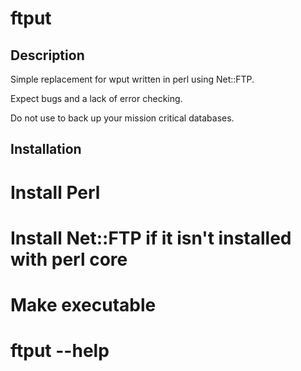 ftput
=====

Description
-----------

Simple replacement for wput written in perl using Net::FTP.

Expect bugs and a lack of error checking.

Do not use to back up your mission critical databases.

Installation
------------

# Install Perl
# Install Net::FTP if it isn't installed with perl core
# Make executable
# ftput --help



